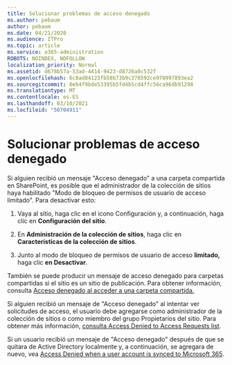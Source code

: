 ```yaml
---
title: Solucionar problemas de acceso denegado
ms.author: pebaum
author: pebaum
ms.date: 04/21/2020
ms.audience: ITPro
ms.topic: article
ms.service: o365-administration
ROBOTS: NOINDEX, NOFOLLOW
localization_priority: Normal
ms.assetid: d678b57a-53ad-4414-9423-d8726a0c532f
ms.openlocfilehash: 6c8ad84123fb58b73b9c378592ce970997893ea2
ms.sourcegitcommit: 0eb4f9bde53395b5fd4b5cd4ffc56ca96db91298
ms.translationtype: MT
ms.contentlocale: es-ES
ms.lasthandoff: 03/10/2021
ms.locfileid: "50704911"
---
```

# <a name="troubleshoot-access-denied-messages"></a>Solucionar problemas de acceso denegado

Si alguien recibió un mensaje "Acceso denegado" a una carpeta compartida en SharePoint, es posible que el administrador de la colección de sitios haya habilitado "Modo de bloqueo de permisos de usuario de acceso limitado". Para desactivar esto: 
  
1. Vaya al sitio, haga clic en el icono Configuración y, a continuación, haga clic en **Configuración del sitio**.
    
2. En **Administración de la colección de sitios**, haga clic en **Características de la colección de sitios**.
    
3. Junto al modo de bloqueo de permisos de usuario de acceso **limitado,** haga clic **en Desactivar**.
    
También se puede producir un mensaje de acceso denegado para carpetas compartidas si el sitio es un sitio de publicación. Para obtener información, consulta [Acceso denegado al acceder a una carpeta compartida.](https://answers.microsoft.com/windows/forum/windows_7-files/access-denied-to-share-folder/79fae49d-cddf-4845-8ac8-c141884d85fb)
  
Si alguien recibió un mensaje de "Acceso denegado" al intentar ver solicitudes de acceso, el usuario debe agregarse como administrador de la colección de sitios o como miembro del grupo Propietarios del sitio. Para obtener más información, [consulta Access Denied to Access Requests list](https://go.microsoft.com/fwlink/?linkid=2004220).
  
Si un usuario recibió un mensaje de "Acceso denegado" después de que se quitara de Active Directory localmente y, a continuación, se agregara de nuevo, vea [Access Denied when a user account is synced to Microsoft 365](https://go.microsoft.com/fwlink/?linkid=2004318).
  

